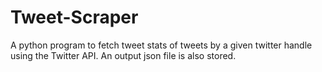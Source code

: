 # Tweet-Scraper
A python program to fetch tweet stats of tweets by a given twitter handle using the Twitter API.
An output json file is also stored.
